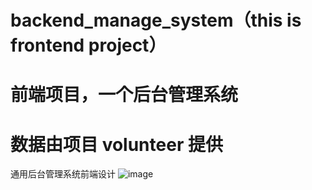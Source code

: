 # backend_manage_system（this is frontend project）
# 前端项目，一个后台管理系统
# 数据由项目 volunteer 提供
 通用后台管理系统前端设计
![image](https://github.com/yangguohuan/backend_manage_system/github_media/login.png)

